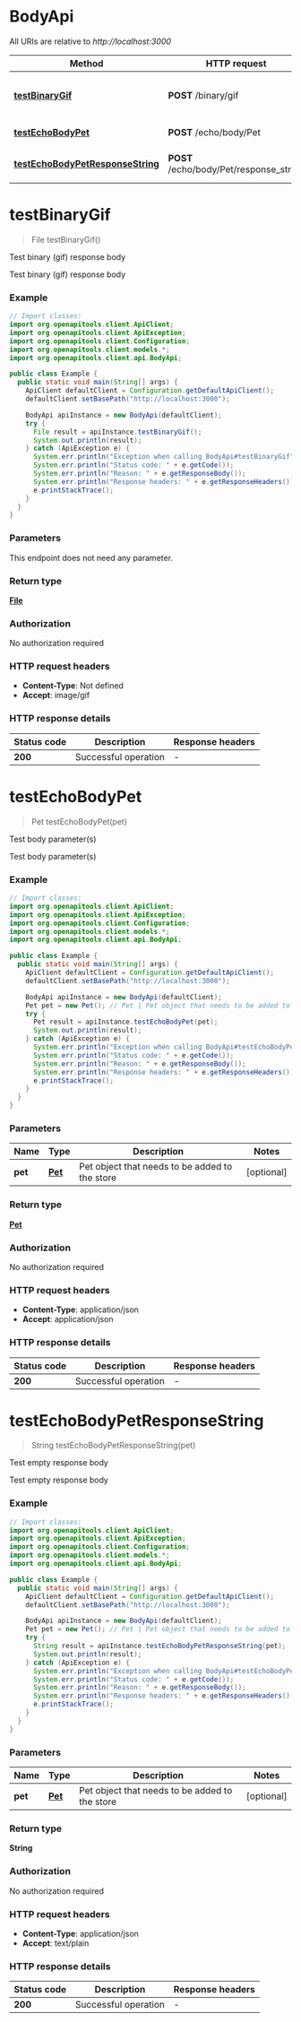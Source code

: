 # BodyApi

All URIs are relative to *http://localhost:3000*

| Method | HTTP request | Description |
|------------- | ------------- | -------------|
| [**testBinaryGif**](BodyApi.md#testBinaryGif) | **POST** /binary/gif | Test binary (gif) response body |
| [**testEchoBodyPet**](BodyApi.md#testEchoBodyPet) | **POST** /echo/body/Pet | Test body parameter(s) |
| [**testEchoBodyPetResponseString**](BodyApi.md#testEchoBodyPetResponseString) | **POST** /echo/body/Pet/response_string | Test empty response body |


<a name="testBinaryGif"></a>
# **testBinaryGif**
> File testBinaryGif()

Test binary (gif) response body

Test binary (gif) response body

### Example
```java
// Import classes:
import org.openapitools.client.ApiClient;
import org.openapitools.client.ApiException;
import org.openapitools.client.Configuration;
import org.openapitools.client.models.*;
import org.openapitools.client.api.BodyApi;

public class Example {
  public static void main(String[] args) {
    ApiClient defaultClient = Configuration.getDefaultApiClient();
    defaultClient.setBasePath("http://localhost:3000");

    BodyApi apiInstance = new BodyApi(defaultClient);
    try {
      File result = apiInstance.testBinaryGif();
      System.out.println(result);
    } catch (ApiException e) {
      System.err.println("Exception when calling BodyApi#testBinaryGif");
      System.err.println("Status code: " + e.getCode());
      System.err.println("Reason: " + e.getResponseBody());
      System.err.println("Response headers: " + e.getResponseHeaders());
      e.printStackTrace();
    }
  }
}
```

### Parameters
This endpoint does not need any parameter.

### Return type

[**File**](File.md)

### Authorization

No authorization required

### HTTP request headers

 - **Content-Type**: Not defined
 - **Accept**: image/gif

### HTTP response details
| Status code | Description | Response headers |
|-------------|-------------|------------------|
| **200** | Successful operation |  -  |

<a name="testEchoBodyPet"></a>
# **testEchoBodyPet**
> Pet testEchoBodyPet(pet)

Test body parameter(s)

Test body parameter(s)

### Example
```java
// Import classes:
import org.openapitools.client.ApiClient;
import org.openapitools.client.ApiException;
import org.openapitools.client.Configuration;
import org.openapitools.client.models.*;
import org.openapitools.client.api.BodyApi;

public class Example {
  public static void main(String[] args) {
    ApiClient defaultClient = Configuration.getDefaultApiClient();
    defaultClient.setBasePath("http://localhost:3000");

    BodyApi apiInstance = new BodyApi(defaultClient);
    Pet pet = new Pet(); // Pet | Pet object that needs to be added to the store
    try {
      Pet result = apiInstance.testEchoBodyPet(pet);
      System.out.println(result);
    } catch (ApiException e) {
      System.err.println("Exception when calling BodyApi#testEchoBodyPet");
      System.err.println("Status code: " + e.getCode());
      System.err.println("Reason: " + e.getResponseBody());
      System.err.println("Response headers: " + e.getResponseHeaders());
      e.printStackTrace();
    }
  }
}
```

### Parameters

| Name | Type | Description  | Notes |
|------------- | ------------- | ------------- | -------------|
| **pet** | [**Pet**](Pet.md)| Pet object that needs to be added to the store | [optional] |

### Return type

[**Pet**](Pet.md)

### Authorization

No authorization required

### HTTP request headers

 - **Content-Type**: application/json
 - **Accept**: application/json

### HTTP response details
| Status code | Description | Response headers |
|-------------|-------------|------------------|
| **200** | Successful operation |  -  |

<a name="testEchoBodyPetResponseString"></a>
# **testEchoBodyPetResponseString**
> String testEchoBodyPetResponseString(pet)

Test empty response body

Test empty response body

### Example
```java
// Import classes:
import org.openapitools.client.ApiClient;
import org.openapitools.client.ApiException;
import org.openapitools.client.Configuration;
import org.openapitools.client.models.*;
import org.openapitools.client.api.BodyApi;

public class Example {
  public static void main(String[] args) {
    ApiClient defaultClient = Configuration.getDefaultApiClient();
    defaultClient.setBasePath("http://localhost:3000");

    BodyApi apiInstance = new BodyApi(defaultClient);
    Pet pet = new Pet(); // Pet | Pet object that needs to be added to the store
    try {
      String result = apiInstance.testEchoBodyPetResponseString(pet);
      System.out.println(result);
    } catch (ApiException e) {
      System.err.println("Exception when calling BodyApi#testEchoBodyPetResponseString");
      System.err.println("Status code: " + e.getCode());
      System.err.println("Reason: " + e.getResponseBody());
      System.err.println("Response headers: " + e.getResponseHeaders());
      e.printStackTrace();
    }
  }
}
```

### Parameters

| Name | Type | Description  | Notes |
|------------- | ------------- | ------------- | -------------|
| **pet** | [**Pet**](Pet.md)| Pet object that needs to be added to the store | [optional] |

### Return type

**String**

### Authorization

No authorization required

### HTTP request headers

 - **Content-Type**: application/json
 - **Accept**: text/plain

### HTTP response details
| Status code | Description | Response headers |
|-------------|-------------|------------------|
| **200** | Successful operation |  -  |

